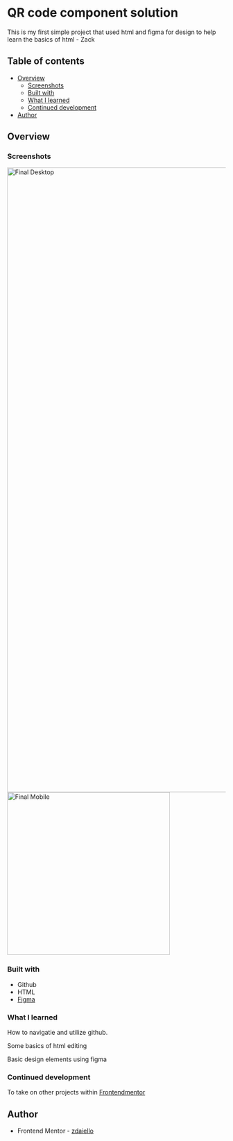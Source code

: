 # QR code component solution

This is my first simple project that used html and figma for design to help learn the basics of html - Zack  

## Table of contents

- [Overview](#overview)
  - [Screenshots](#screenshots)
  - [Built with](#built-with)
  - [What I learned](#what-i-learned)
  - [Continued development](#continued-development)
- [Author](#author)


## Overview

### Screenshots

<img width="1440" alt="Final Desktop" src="https://user-images.githubusercontent.com/115808095/195918091-7f2f01db-558f-4f5a-ba3a-9f5ecb6c64c0.png">
<img width="375" alt="Final Mobile" src="https://user-images.githubusercontent.com/115808095/195918096-69adc3d4-6077-491c-850c-5523408fceb6.png">



### Built with

- Github
- HTML
- [Figma](https://www.figma.com/)


### What I learned

How to navigatie and utilize github.

Some basics of html editing

Basic design elements using figma 


### Continued development

To take on other projects within [Frontendmentor](https://www.frontendmentor.io/) 



## Author

- Frontend Mentor - [zdaiello](https://www.frontendmentor.io/profile/zdaiello)


